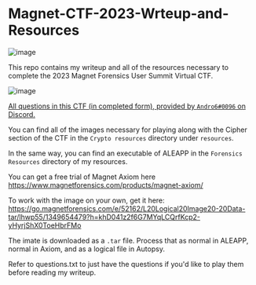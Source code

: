 # Magnet-CTF-2023-Wrteup-and-Resources
![image](https://user-images.githubusercontent.com/33331153/236711082-f0ec3a18-a790-41f2-93e6-14cadc9aaf0d.png)

This repo contains my writeup and all of the resources necessary to complete the 2023 Magnet Forensics User Summit Virtual CTF.

![image](https://user-images.githubusercontent.com/33331153/236711628-9166dab4-93ed-4df3-ba8e-317581625c25.png)

<ins> All questions in this CTF (in completed form), provided by ``Andro6#0096`` on Discord. </ins>

You can find all of the images necessary for playing along with the Cipher section of the CTF in the ``Crypto resources`` directory under ``resources``.

In the same way, you can find an executable of ALEAPP in the ``Forensics Resources`` directory of my resources.

You can get a free trial of Magnet Axiom here https://www.magnetforensics.com/products/magnet-axiom/

To work with the image on your own, get it here: https://go.magnetforensics.com/e/52162/L20Logical20Image20-20Data-tar/lhwp55/1349654479?h=khD041z2f6G7MYqLCQrfKcp2-yHyrjShX0ToeHbrFMo

The imate is downloaded as a ``.tar`` file. Process that as normal in ALEAPP, normal in Axiom, and as a logical file in Autopsy.

Refer to questions.txt to just have the questions if you'd like to play them before reading my writeup.
